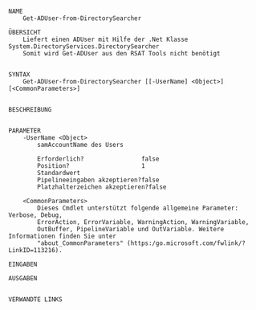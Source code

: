 ﻿```

NAME
    Get-ADUser-from-DirectorySearcher
    
ÜBERSICHT
    Liefert einen ADUser mit Hilfe der .Net Klasse System.DirectoryServices.DirectorySearcher
    Somit wird Get-ADUser aus den RSAT Tools nicht benötigt
    
    
SYNTAX
    Get-ADUser-from-DirectorySearcher [[-UserName] <Object>] [<CommonParameters>]
    
    
BESCHREIBUNG
    

PARAMETER
    -UserName <Object>
        samAccountName des Users
        
        Erforderlich?                false
        Position?                    1
        Standardwert                 
        Pipelineeingaben akzeptieren?false
        Platzhalterzeichen akzeptieren?false
        
    <CommonParameters>
        Dieses Cmdlet unterstützt folgende allgemeine Parameter: Verbose, Debug,
        ErrorAction, ErrorVariable, WarningAction, WarningVariable,
        OutBuffer, PipelineVariable und OutVariable. Weitere Informationen finden Sie unter 
        "about_CommonParameters" (https:/go.microsoft.com/fwlink/?LinkID=113216). 
    
EINGABEN
    
AUSGABEN
    
    
VERWANDTE LINKS



```

